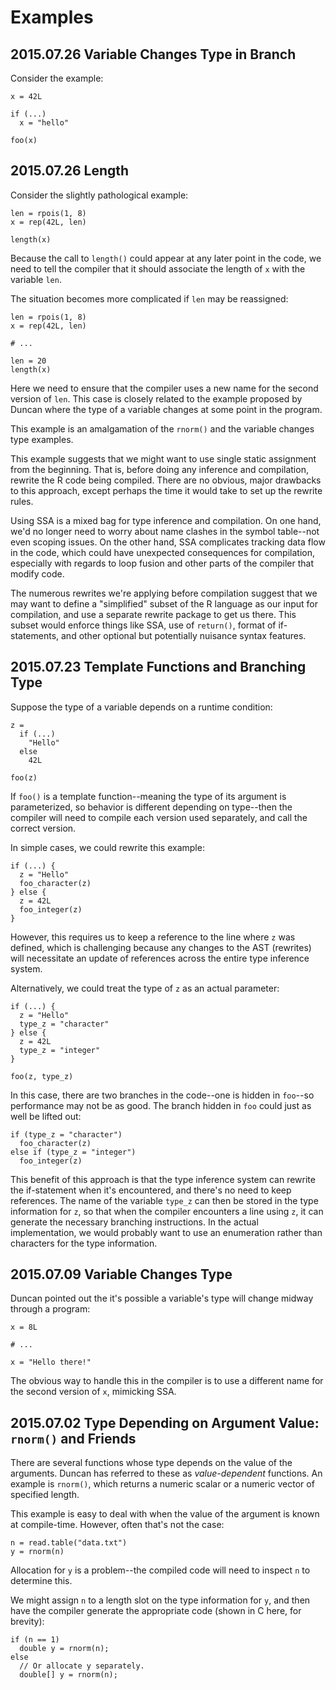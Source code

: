
# Examples

## 2015.07.26 Variable Changes Type in Branch

Consider the example:
```
x = 42L

if (...)
  x = "hello"

foo(x)
```

## 2015.07.26 Length

Consider the slightly pathological example:
```
len = rpois(1, 8)
x = rep(42L, len)

length(x)
```
Because the call to `length()` could appear at any later point in the code, we 
need to tell the compiler that it should associate the length of `x` with the 
variable `len`.

The situation becomes more complicated if `len` may be reassigned:
```
len = rpois(1, 8)
x = rep(42L, len)

# ...

len = 20
length(x)
```
Here we need to ensure that the compiler uses a new name for the second version 
of `len`. This case is closely related to the example proposed by Duncan where 
the type of a variable changes at some point in the program.

This example is an amalgamation of the `rnorm()` and the variable changes type 
examples.

This example suggests that we might want to use single static assignment from 
the beginning. That is, before doing any inference and compilation, rewrite the 
R code being compiled. There are no obvious, major drawbacks to this approach, 
except perhaps the time it would take to set up the rewrite rules.

Using SSA is a mixed bag for type inference and compilation. On one hand, we'd 
no longer need to worry about name clashes in the symbol table--not even 
scoping issues. On the other hand, SSA complicates tracking data flow in the 
code, which could have unexpected consequences for compilation, especially with 
regards to loop fusion and other parts of the compiler that modify code.

The numerous rewrites we're applying before compilation suggest that we may 
want to define a "simplified" subset of the R language as our input for 
compilation, and use a separate rewrite package to get us there. This subset 
would enforce things like SSA, use of `return()`, format of if-statements, and 
other optional but potentially nuisance syntax features.

## 2015.07.23 Template Functions and Branching Type

Suppose the type of a variable depends on a runtime condition:
```
z =
  if (...)
    "Hello"
  else
    42L

foo(z)
```
If `foo()` is a template function--meaning the type of its argument is 
parameterized, so behavior is different depending on type--then the compiler 
will need to compile each version used separately, and call the correct 
version.

In simple cases, we could rewrite this example:
```
if (...) {
  z = "Hello"
  foo_character(z)
} else {
  z = 42L
  foo_integer(z)
}
```
However, this requires us to keep a reference to the line where `z` was 
defined, which is challenging because any changes to the AST (rewrites) will 
necessitate an update of references across the entire type inference system.

Alternatively, we could treat the type of `z` as an actual parameter:
```
if (...) {
  z = "Hello"
  type_z = "character"
} else {
  z = 42L
  type_z = "integer"
}

foo(z, type_z)
```
In this case, there are two branches in the code--one is hidden in `foo`--so 
performance may not be as good. The branch hidden in `foo` could just as well 
be lifted out:
```
if (type_z = "character")
  foo_character(z)
else if (type_z = "integer")
  foo_integer(z)
```
This benefit of this approach is that the type inference system can rewrite the 
if-statement when it's encountered, and there's no need to keep references. The 
name of the variable `type_z` can then be stored in the type information for 
`z`, so that when the compiler encounters a line using `z`, it can generate the 
necessary branching instructions. In the actual implementation, we would 
probably want to use an enumeration rather than characters for the type 
information.

## 2015.07.09 Variable Changes Type

Duncan pointed out the it's possible a variable's type will change midway 
through a program:
```
x = 8L

# ...

x = "Hello there!"
```
The obvious way to handle this in the compiler is to use a different name for 
the second version of `x`, mimicking SSA.

## 2015.07.02 Type Depending on Argument Value: `rnorm()` and Friends

There are several functions whose type depends on the value of the arguments. 
Duncan has referred to these as *value-dependent* functions. An example is 
`rnorm()`, which returns a numeric scalar or a numeric vector of specified 
length.

This example is easy to deal with when the value of the argument is known at 
compile-time. However, often that's not the case:
```
n = read.table("data.txt")
y = rnorm(n)
```
Allocation for `y` is a problem--the compiled code will need to inspect `n` to 
determine this.

We might assign `n` to a length slot on the type information for `y`, and then 
have the compiler generate the appropriate code (shown in C here, for brevity):
```
if (n == 1)
  double y = rnorm(n);
else
  // Or allocate y separately.
  double[] y = rnorm(n);
```
